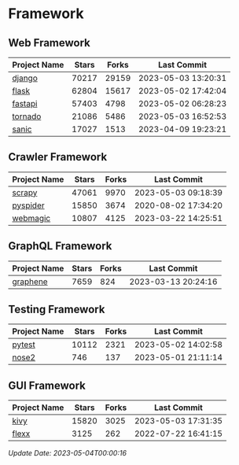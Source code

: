 # Framework

## Web Framework
| Project Name | Stars | Forks | Last Commit |
| ------------ | ----- | ----- | ----------- |
| [django](https://github.com/django/django) | 70217 | 29159 | 2023-05-03 13:20:31 |
| [flask](https://github.com/pallets/flask) | 62804 | 15617 | 2023-05-02 17:42:04 |
| [fastapi](https://github.com/tiangolo/fastapi) | 57403 | 4798 | 2023-05-02 06:28:23 |
| [tornado](https://github.com/tornadoweb/tornado) | 21086 | 5486 | 2023-05-03 16:52:53 |
| [sanic](https://github.com/sanic-org/sanic) | 17027 | 1513 | 2023-04-09 19:23:21 |

## Crawler Framework
| Project Name | Stars | Forks | Last Commit |
| ------------ | ----- | ----- | ----------- |
| [scrapy](https://github.com/scrapy/scrapy) | 47061 | 9970 | 2023-05-03 09:18:39 |
| [pyspider](https://github.com/binux/pyspider) | 15850 | 3674 | 2020-08-02 17:34:20 |
| [webmagic](https://github.com/code4craft/webmagic) | 10807 | 4125 | 2023-03-22 14:25:51 |

## GraphQL Framework
| Project Name | Stars | Forks | Last Commit |
| ------------ | ----- | ----- | ----------- |
| [graphene](https://github.com/graphql-python/graphene) | 7659 | 824 | 2023-03-13 20:24:16 |

## Testing Framework
| Project Name | Stars | Forks | Last Commit |
| ------------ | ----- | ----- | ----------- |
| [pytest](https://github.com/pytest-dev/pytest) | 10112 | 2321 | 2023-05-02 14:02:58 |
| [nose2](https://github.com/nose-devs/nose2) | 746 | 137 | 2023-05-01 21:11:14 |

## GUI Framework
| Project Name | Stars | Forks | Last Commit |
| ------------ | ----- | ----- | ----------- |
| [kivy](https://github.com/kivy/kivy) | 15820 | 3025 | 2023-05-03 17:31:35 |
| [flexx](https://github.com/flexxui/flexx) | 3125 | 262 | 2022-07-22 16:41:15 |

*Update Date: 2023-05-04T00:00:16*